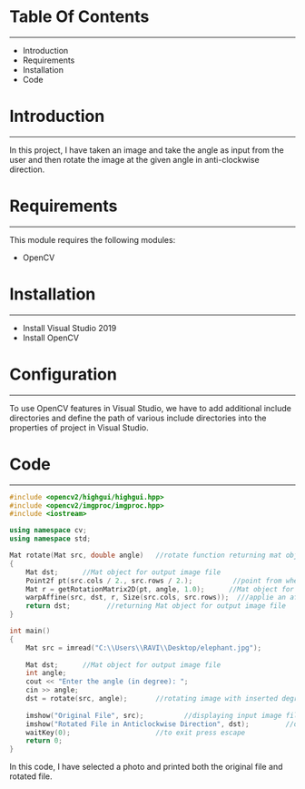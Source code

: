 # Table Of Contents
-------------------
* Introduction
* Requirements
* Installation
* Code
# Introduction
--------------
In this project, I have taken an image and take the angle as input from the user and then rotate the image at the given angle in anti-clockwise direction.
# Requirements
--------------
This module requires the following modules:
* OpenCV
# Installation
--------------
* Install Visual Studio 2019
* Install OpenCV
# Configuration
---------------
To use OpenCV features in Visual Studio, we have to add additional include directories and define the path of various include directories into the properties of project in Visual Studio.
# Code
------
```C++
#include <opencv2/highgui/highgui.hpp>
#include <opencv2/imgproc/imgproc.hpp>
#include <iostream>

using namespace cv;
using namespace std;

Mat rotate(Mat src, double angle)   //rotate function returning mat object with parametres imagefile and angle    
{
    Mat dst;      //Mat object for output image file
    Point2f pt(src.cols / 2., src.rows / 2.);          //point from where to rotate    
    Mat r = getRotationMatrix2D(pt, angle, 1.0);      //Mat object for storing after rotation
    warpAffine(src, dst, r, Size(src.cols, src.rows));  ///applie an affine transforation to image.
    return dst;         //returning Mat object for output image file
}

int main()
{
    Mat src = imread("C:\\Users\\RAVI\\Desktop/elephant.jpg");           //reading image file in mat object
    
    Mat dst;      //Mat object for output image file
    int angle;
    cout << "Enter the angle (in degree): ";
    cin >> angle;
    dst = rotate(src, angle);       //rotating image with inserted degree angle
    
    imshow("Original File", src);          //displaying input image file
    imshow("Rotated File in Anticlockwise Direction", dst);         //displaying output image file
    waitKey(0);                     //to exit press escape
    return 0;
}
```
In this code, I have selected a photo and printed both the original file and rotated file.